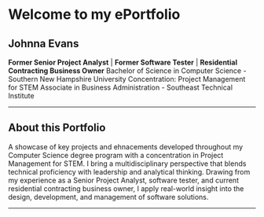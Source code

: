 # **Welcome to my ePortfolio**

## **Johnna Evans**
**Former Senior Project Analyst** | **Former Software Tester** | **Residential Contracting Business Owner**
Bachelor of Science in Computer Science - Southern New Hampshire University
Concentration: Project Management for STEM
Associate in Business Administration - Southeast Technical Institute

---
## About this Portfolio
A showcase of key projects and ehnacements developed throughout my Computer Science degree program with a concentration in Project Management for STEM. I bring a multidisciplinary perspective that blends technical proficiency with leadership and analytical thinking. Drawing from my experience as a Senior Project Analyst, software tester, and current residential contracting business owner, I apply real-world insight into the design, development, and management of software solutions. 

---


